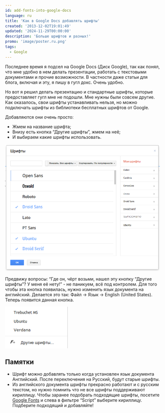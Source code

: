 ```yaml
---
id: add-fonts-into-google-docs
language: ru
title: 'Как в Google Docs добавлять шрифты'
created: '2013-12-02T19:01:49'
updated: '2024-11-29T00:00:00'
description: 'Больше шрифтов и разных!'
promo: 'image/poster.ru.png'
tags:
  - Google
---
```


Последнее время я подсел на Google Docs (Диск Google), так как понял, что мне
удобно в нем делать презентации, работать с текстовыми документами и прочие
возможности. В частности даже статьи для блога, включая и эту, я пишу в гугл
докс. Очень удобно.

Но вот я решил делать презентацию и стандартные шрифты, которые предоставляет
гугл мне не подошли. Мне нужны были совсем другие. Как оказалось, свои шрифты
устанавливать нельзя, но можно подключать шрифты из библиотеки бесплатных
шрифтов от Google.

Добавляются они очень просто:

- Жмем на название шрифта;
- Внизу есть кнопка “Другие шрифты”, жмем на неё;
- И выбираем какие шрифты использовать.

![Выбор шрифтов](image/2.png)

Предвижу вопросы: “Где он, чёрт возьми, нашел эту кнопку “Другие шрифты”? У меня
её нету!” - не паникуем, всё под контролем. Для того чтобы эта кнопка появилась,
нужно изменить язык документа на английский. Делается это так: Файл → Язык →
English (United States). Теперь появится данная кнопка.

![Доступные шрифты.](image/1.png)

## Памятки

- Шрифт можно добавлять только когда установлен язык документа Английский. После
  переключения на Русский, будут старые шрифты.
- Из английского документа шрифты прекрасно работают и с русским текстом, но
  нужно помнить что не все шрифты поддерживают кириллицу. Чтобы заранее
  подобрать подходящие шрифты,
  посетите [Google Fonts](http://www.google.com/fonts) и слева в фильтре
  “Script” выберите кириллицу. Подберите подходящий и добавляйте!
